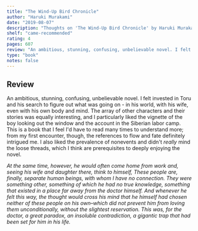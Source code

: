 ```yaml
---
title: "The Wind-Up Bird Chronicle"
author: "Haruki Murakami"
date: "2019-08-07"
description: "Thoughts on 'The Wind-Up Bird Chronicle' by Haruki Murakami."
shelf: "came-recommended"
rating: 4
pages: 607
review: "An ambitious, stunning, confusing, unbelievable novel. I felt invested in Toru and his search to figure out what was going on - in his world, with his wife, even with his own body and mind. The array of other characters and their stories was equally interesting, and I particularly liked the vignette of the boy looking out the window and the account in the Siberian labor camp. This is a book that I feel I'd have to read many times to understand more; from my first encounter, though, the references to flow and fate definitely intrigued me. I also liked the prevalence of nonevents and didn't <i>really</i> mind the loose threads, which I think are prerequisites to deeply enjoying the novel.<br/><br/><i>At the same time, however, he would often come home from work and, seeing his wife and daughter there, think to himself, These people are, finally, separate human beings, with whom I have no connection. They were something other, something of which he had no true knowledge, something that existed in a place far away from the doctor himself. And whenever he felt this way, the thought would cross his mind that he himself had chosen neither of these people on his own–which did not prevent him from loving them unconditionally, without the slightest reservation. This was, for the doctor, a great paradox, an insoluble contradiction, a gigantic trap that had been set for him in his life.</i>"
type: "book"
notes: false
---
```


## Review

An ambitious, stunning, confusing, unbelievable novel. I felt invested in Toru and his search to figure out what was going on - in his world, with his wife, even with his own body and mind. The array of other characters and their stories was equally interesting, and I particularly liked the vignette of the boy looking out the window and the account in the Siberian labor camp. This is a book that I feel I'd have to read many times to understand more; from my first encounter, though, the references to flow and fate definitely intrigued me. I also liked the prevalence of nonevents and didn't _really_ mind the loose threads, which I think are prerequisites to deeply enjoying the novel.

_At the same time, however, he would often come home from work and, seeing his wife and daughter there, think to himself, These people are, finally, separate human beings, with whom I have no connection. They were something other, something of which he had no true knowledge, something that existed in a place far away from the doctor himself. And whenever he felt this way, the thought would cross his mind that he himself had chosen neither of these people on his own–which did not prevent him from loving them unconditionally, without the slightest reservation. This was, for the doctor, a great paradox, an insoluble contradiction, a gigantic trap that had been set for him in his life._
